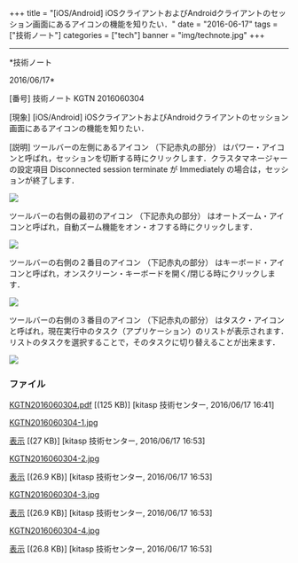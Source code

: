 ﻿+++
title = "[iOS/Android] iOSクライアントおよびAndroidクライアントのセッション画面にあるアイコンの機能を知りたい．"
date = "2016-06-17"
tags = ["技術ノート"]
categories = ["tech"]
banner = "img/technote.jpg"
+++

-----------------------------------------------------------------------------------------------------------------------------

*技術ノート

2016/06/17*


[番号]
技術ノート KGTN 2016060304

[現象]
[iOS/Android]
iOSクライアントおよびAndroidクライアントのセッション画面にあるアイコンの機能を知りたい．

[説明]
ツールバーの左側にあるアイコン （下記赤丸の部分）
はパワー・アイコンと呼ばれ，セッションを切断する時にクリックします．クラスタマネージャーの設定項目
Disconnected session terminate が Immediately
の場合は，セッションが終了します．

![](http://techreport.kitasp.net/attachments/download/2660/KGTN2016060304-1.jpg)

ツールバーの右側の最初のアイコン （下記赤丸の部分）
はオートズーム・アイコンと呼ばれ，自動ズーム機能をオン・オフする時にクリックします．

![](http://techreport.kitasp.net/attachments/download/2661/KGTN2016060304-2.jpg)

ツールバーの右側の２番目のアイコン （下記赤丸の部分）
はキーボード・アイコンと呼ばれ，オンスクリーン・キーボードを開く/閉じる時にクリックします．

![](http://techreport.kitasp.net/attachments/download/2662/KGTN2016060304-3.jpg)

ツールバーの右側の３番目のアイコン （下記赤丸の部分）
はタスク・アイコンと呼ばれ，現在実行中のタスク（アプリケーション）のリストが表示されます．リストのタスクを選択することで，そのタスクに切り替えることが出来ます．

![](http://techreport.kitasp.net/attachments/download/2663/KGTN2016060304-4.jpg)


### ファイル

 
 


[KGTN2016060304.pdf](http://techreport.kitasp.net/attachments/download/2655/KGTN2016060304.pdf)
 [(125 KB)] [kitasp 技術センター, 2016/06/17
16:41]

[KGTN2016060304-1.jpg](http://techreport.kitasp.net/attachments/download/2660/KGTN2016060304-1.jpg)

[表示](http://techreport.kitasp.net/attachments/2660/KGTN2016060304-1.jpg "表示")
 [(27 KB)] [kitasp 技術センター, 2016/06/17
16:53]

[KGTN2016060304-2.jpg](http://techreport.kitasp.net/attachments/download/2661/KGTN2016060304-2.jpg)

[表示](http://techreport.kitasp.net/attachments/2661/KGTN2016060304-2.jpg "表示")
 [(26.9 KB)] [kitasp 技術センター, 2016/06/17
16:53]

[KGTN2016060304-3.jpg](http://techreport.kitasp.net/attachments/download/2662/KGTN2016060304-3.jpg)

[表示](http://techreport.kitasp.net/attachments/2662/KGTN2016060304-3.jpg "表示")
 [(26.9 KB)] [kitasp 技術センター, 2016/06/17
16:53]

[KGTN2016060304-4.jpg](http://techreport.kitasp.net/attachments/download/2663/KGTN2016060304-4.jpg)

[表示](http://techreport.kitasp.net/attachments/2663/KGTN2016060304-4.jpg "表示")
 [(26.8 KB)] [kitasp 技術センター, 2016/06/17
16:53]


 


 


